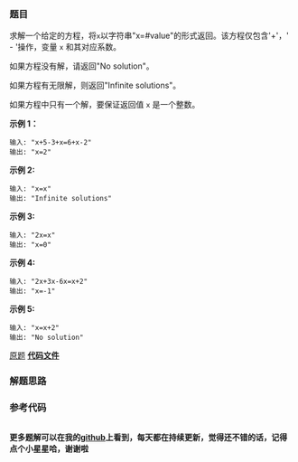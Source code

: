 ### 题目
求解一个给定的方程，将`x`以字符串"x=#value"的形式返回。该方程仅包含'+'，' \- '操作，变量 `x` 和其对应系数。

如果方程没有解，请返回"No solution"。

如果方程有无限解，则返回"Infinite solutions"。

如果方程中只有一个解，要保证返回值 `x` 是一个整数。

**示例 1：**

    
    
    输入: "x+5-3+x=6+x-2"
    输出: "x=2"
    

**示例 2:**

    
    
    输入: "x=x"
    输出: "Infinite solutions"
    

**示例 3:**

    
    
    输入: "2x=x"
    输出: "x=0"
    

**示例 4:**

    
    
    输入: "2x+3x-6x=x+2"
    输出: "x=-1"
    

**示例 5:**

    
    
    输入: "x=x+2"
    输出: "No solution"
    

[原题](https://leetcode-cn.com/problems/solve-the-equation/)    **[代码文件]()**


### 解题思路




### 参考代码

```go


```




**更多题解可以在我的[github](https://github.com/LZH139/leetcode_Go)上看到，每天都在持续更新，觉得还不错的话，记得点个小星星哈，谢谢啦**
